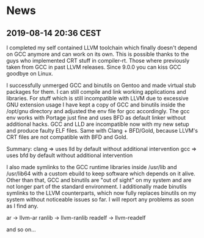 # News

## 2019-08-14 20:36 CEST

I completed my self contained LLVM toolchain which finally
doesn't depend on GCC anymore and can work on its own.
This is possible thanks to the guys who implemented CRT stuff
in compiler-rt. Those where previously taken from GCC in past
LLVM releases. Since 9.0.0 you can kiss GCC goodbye on Linux.

I successfully unmerged GCC and binutils on Gentoo and made
virtual stub packages for them. I can still compile and link
working applications and libraries. For stuff which is still
incompatible with LLVM due to excessive GNU extension usage
I have kept a copy of GCC and binutils inside the /opt/gnu
directory and adjusted the env file for gcc accordingly.
The gcc env works with Portage just fine and uses BFD as
default linker without additional hacks. GCC and LLD are
incompatible now with my new setup and produce faulty ELF
files. Same with Clang + BFD/Gold, because LLVM's CRT files
are not compatible with BFD and Gold.

Summary:
 clang => uses lld by default without additional intervention
 gcc => uses bfd by default without additional intervention

I also made symlinks to the GCC runtime libraries inside
/usr/lib and /usr/lib64 with a custom ebuild to keep software
which depends on it alive. Other than that, GCC and binutils
are "out of sight" on my system and are not longer part of the
standard environment. I additionally made binutils symlinks to
the LLVM counterparts, which now fully replaces binutils on my
system without noticeable issues so far. I will report any
problems as soon as I find any.

ar -> llvm-ar
ranlib -> llvm-ranlib
readelf -> llvm-readelf

and so on...
